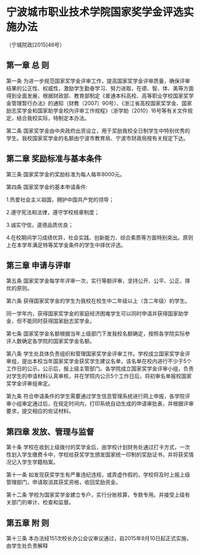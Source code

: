 # 宁波城市职业技术学院国家奖学金评选实施办法

（宁城院政[2015]46号）


## 第一章 总 则

第一条 为进一步规范国家奖学金评审工作，提高国家奖学金评审质量，确保评审结果的公正性、权威性，激励学生勤奋学习、努力进取，在德、智、体、美等方面得到全面发展，根据财政部、教育部制定《普通本科高校、高等职业学校国家奖学金管理暂行办法》的通知（财教〔2007〕90号）、《浙江省高校国家奖学金、国家励志奖学金和国家助学金校内评审工作规程》（浙学助〔2010〕16号等有关文件规定，结合我校实际，特制定本办法。

第二条 国家奖学金由中央政府出资设立，用于奖励我校全日制学生中特别优秀的学生。我校国家奖学金的名额由宁波市教育局、宁波市财政局按有关规定下达。

## 第二章 奖励标准与基本条件

第三条 国家奖学金的奖励标准为每人每年8000元。

第四条 国家奖学金的基本申请条件:

1.热爱社会主义祖国，拥护中国共产党的领导；

2.遵守宪法和法律，遵守学校规章制度；

3.诚实守信，道德品质优良；

4.在校期间学习成绩优异，社会实践、创新能力、综合素质等方面特别突出。原则上在本学年满足特等奖学金条件的学生中择优评选。

## 第三章 申请与评审

第五条 国家奖学金每学年评审一次，实行等额评审，坚持公开、公平、公正、择优的原则。

第六条 获得国家奖学金的学生为我校在校生中二年级以上（含二年级）的学生。

同一学年内，获得国家奖学金的家庭经济困难学生可以同时申请并获得国家助学金，但不能同时获得国家励志奖学金。

第七条 国家奖学金名额根据当年上级部门下发我校名额确定，按照各学院实际参评人数确定各学院的国家奖学金名额。

第八条 学生处具体负责组织和管理国家奖学金评审工作。学校成立国家奖学金评审组，提出本校当年国家奖学金获奖学生建议名单，该名单在校内进行不少于5个工作日的公示，公示后，报上级主管部门。各学院成立国家奖学金评审小组，负责对学生的申请材料认真审核，并在学院内公示5个工作日后，将初审名单报校国家奖学金评审组审定。

第九条 符合申请条件的学生需要通过学生信息管理系统进行网上申报，各学院评审小组审定通过后，在规定时间内，打印系统自动生成的申请审批表，并根据评审要求，提交相应的佐证材料。

## 第四章 发放、管理与监督

第十条 学校在收到上级拨付的奖学金后，由学校计划财务处通过打卡方式，一次性划入学生缴费卡中，学校给获奖学生颁发国家统一印制的奖励证书，并将获奖情况记入学生学籍档案。

第十一条 如发现获奖学生有严重违纪违规，或弄虚作假的，学校将及时上报上级管理部门，申请取消其获奖资格，收回奖励资金。

第十二条 学校为国家奖学金建立专户，实行分账核算，专款专用。并接受上级有关部门的审计、检查和监督。

## 第五章 附 则

第十三条 本办法经151次校长办公会议审议通过，自2015年9月10日起正式实施，由学生处负责解释
